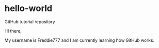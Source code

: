 # hello-world
GitHub tutorial repository

Hi there,

My username is Freddie777 and I am currently learning how GitHub works.

